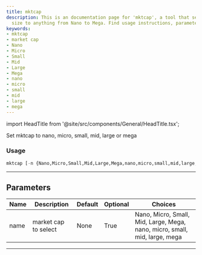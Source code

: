 ```yaml
---
title: mktcap
description: This is an documentation page for 'mktcap', a tool that sets market cap
  size to anything from Nano to Mega. Find usage instructions, parameters, and more.
keywords:
- mktcap
- market cap
- Nano
- Micro
- Small
- Mid
- Large
- Mega
- nano
- micro
- small
- mid
- large
- mega
---
```


import HeadTitle from '@site/src/components/General/HeadTitle.tsx';

<HeadTitle title="mktcap - Sia - Stocks - Reference | OpenBB Terminal Docs" />

Set mktcap to nano, micro, small, mid, large or mega

### Usage

```python
mktcap [-n {Nano,Micro,Small,Mid,Large,Mega,nano,micro,small,mid,large,mega}]
```

---

## Parameters

| Name | Description | Default | Optional | Choices |
| ---- | ----------- | ------- | -------- | ------- |
| name | market cap to select | None | True | Nano, Micro, Small, Mid, Large, Mega, nano, micro, small, mid, large, mega |

---
